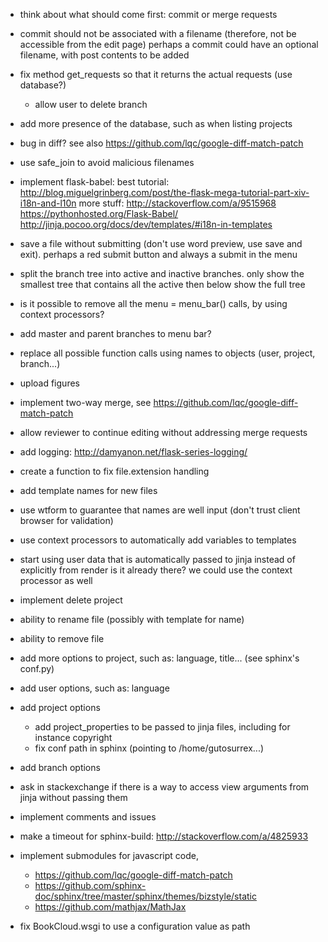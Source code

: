   - think about what should come first: commit or merge requests
  - commit should not be associated with a filename
    (therefore, not be accessible from the edit page)
    perhaps a commit could have an optional filename, with post contents to be added
  - fix method get_requests so that it returns the actual requests (use database?)
    - allow user to delete branch
  - add more presence of the database, such as when listing projects

  - bug in diff? see also https://github.com/lqc/google-diff-match-patch

  - use safe_join to avoid malicious filenames


  - implement flask-babel:
    best tutorial:
      http://blog.miguelgrinberg.com/post/the-flask-mega-tutorial-part-xiv-i18n-and-l10n
    more stuff:
      http://stackoverflow.com/a/9515968
      https://pythonhosted.org/Flask-Babel/
      http://jinja.pocoo.org/docs/dev/templates/#i18n-in-templates

  - save a file without submitting (don't use word preview, use save and exit).
    perhaps a red submit button and always a submit in the menu
  - split the branch tree into active and inactive branches.
    only show the smallest tree that contains all the active
    then below show the full tree

  - is it possible to remove all the menu = menu_bar() calls, by using context processors?

  - add master and parent branches to menu bar?

  - replace all possible function calls using names to objects (user, project, branch...)
  - upload figures
  - implement two-way merge, see https://github.com/lqc/google-diff-match-patch
  - allow reviewer to continue editing without addressing merge requests

  - add logging: http://damyanon.net/flask-series-logging/

  - create a function to fix file.extension handling
  - add template names for new files

  - use wtform to guarantee that names are well input (don't trust client browser for validation)

  - use context processors to automatically add variables to templates
  - start using user data that is automatically passed to jinja instead of explicitly from render
    is it already there? we could use the context processor as well

  - implement delete project

  - ability to rename file (possibly with template for name)
  - ability to remove file
  - add more options to project, such as: language, title... (see sphinx's conf.py)

  - add user options, such as: language
  - add project options
    - add project_properties to be passed to jinja files, including for instance copyright
    - fix conf path in sphinx (pointing to /home/gutosurrex...)
  - add branch options

  - ask in stackexchange if there is a way to access view arguments from jinja without passing them

  - implement comments and issues

  - make a timeout for sphinx-build: http://stackoverflow.com/a/4825933
  - implement submodules for javascript code,
    - https://github.com/lqc/google-diff-match-patch
    - https://github.com/sphinx-doc/sphinx/tree/master/sphinx/themes/bizstyle/static
    - https://github.com/mathjax/MathJax

  - fix BookCloud.wsgi to use a configuration value as path



